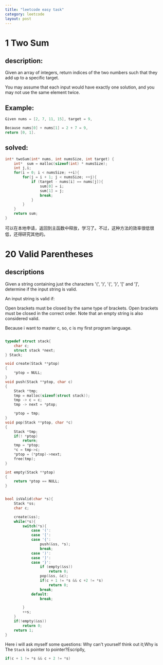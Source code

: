 ```yaml
---
title: "leetcode easy task"
category: leetcode
layout: post
---
```


# 1 Two Sum
## description:

Given an array of integers, return indices of the two numbers such that they add up to a specific target.

You may assume that each input would have exactly one solution, and you may not use the same element twice.

## Example:
```c
Given nums = [2, 7, 11, 15], target = 9,

Because nums[0] + nums[1] = 2 + 7 = 9,
return [0, 1].
```

## solved:

```c
int* twoSum(int* nums, int numsSize, int target) {
	int*  sum = malloc(sizeof(int) * numsSize);
	int j,i;
	for(i = 0; i < numsSize; ++i){
		for(j = i + 1; j < numsSize; ++j){
			if (target - nums[i] == nums[j]){
				sum[0] = i;
	 			sum[1] = j;
				break;
			}
		}
	}
	return sum;
}

```

可以在本地申请，返回到主函数中释放，学习了。不过，这种方法的效率很低很低，还得研究其他的。

# 20 Valid Parentheses

## descriptions
Given a string containing just the characters '(', ')', '{', '}', '[' and ']', determine if the input string is valid.

An input string is valid if:

Open brackets must be closed by the same type of brackets.
Open brackets must be closed in the correct order.
Note that an empty string is also considered valid.

Because i want to master c, so, c is my first program language.

```c

typedef struct stack{
	char c;
	struct stack *next;
} Stack;

void create(Stack **ptop)
{
	*ptop = NULL;
}
void push(Stack **ptop, char c)
{
	Stack *tmp;
	tmp = malloc(sizeof(struct stack));
	tmp -> c = c;
	tmp -> next = *ptop;

	*ptop = tmp;
}
void pop(Stack **ptop, char *c)
{
	Stack *tmp;
	if(! *ptop)
		return;
	tmp = *ptop;
	*c = tmp->c;
	*ptop = (*ptop)->next;
	free(tmp);
}

int empty(Stack **ptop)
{
	return *ptop == NULL;
}


bool isValid(char *s){
	Stack *ss;
	char c;

	create(&ss);
	while(*s){
		switch(*s){
			case '(':
			case '[':
			case '{':
				push(&ss, *s);
				break;
			case ')':
			case ']':
			case '}':
				if (empty(&ss))
					return 0;
				pop(&ss, &c);
				if(c + 1 != *s && c +2 != *s)
					return 0;
				break;
			default:
				break;

		}
		++s;
	}
	if(!empty(&ss))
		return 0;
	return 1;
}
```
Here i will ask myself some questions:
Why can't yourself think out it;Why is The ``Stack`` is pointer to pointer?Escriplly,

```c
if(c + 1 != *s && c + 2 != *s)
```
